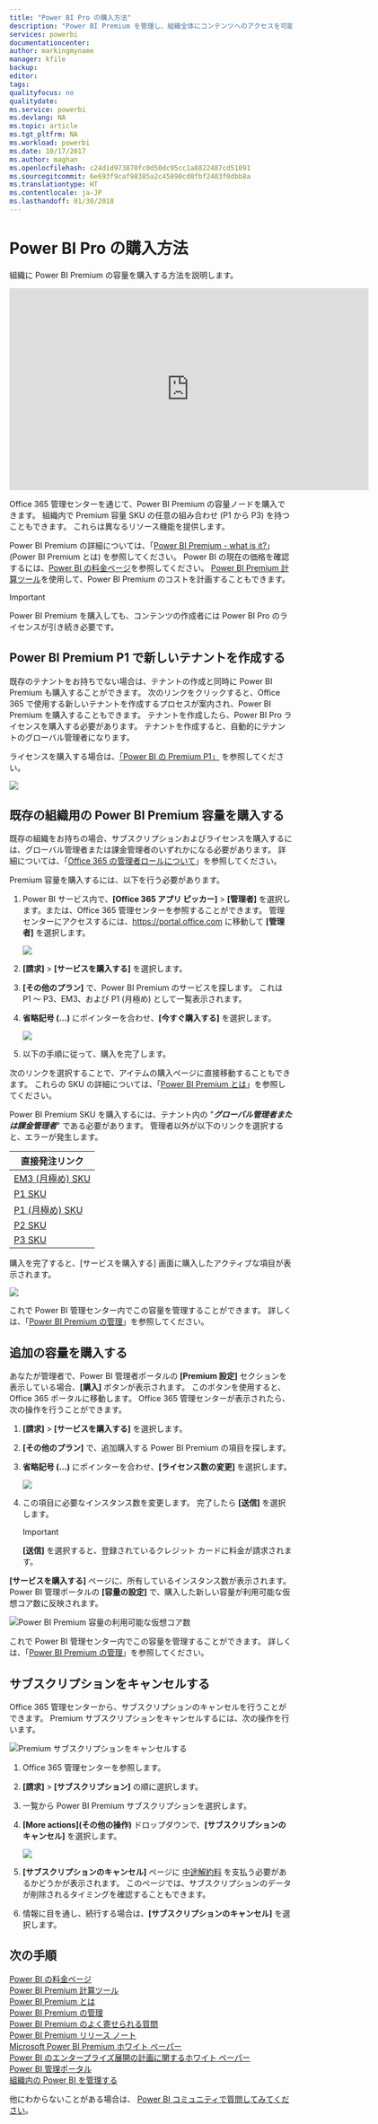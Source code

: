 ```yaml
---
title: "Power BI Pro の購入方法"
description: "Power BI Premium を管理し、組織全体にコンテンツへのアクセスを可能する方法について説明します。"
services: powerbi
documentationcenter: 
author: markingmyname
manager: kfile
backup: 
editor: 
tags: 
qualityfocus: no
qualitydate: 
ms.service: powerbi
ms.devlang: NA
ms.topic: article
ms.tgt_pltfrm: NA
ms.workload: powerbi
ms.date: 10/17/2017
ms.author: maghan
ms.openlocfilehash: c24d1d973870fc0d50dc95cc1a8822487cd51091
ms.sourcegitcommit: 6e693f9caf98385a2c45890cd0fbf2403f0dbb8a
ms.translationtype: HT
ms.contentlocale: ja-JP
ms.lasthandoff: 01/30/2018
---
```

# <a name="how-to-purchase-power-bi-premium"></a>Power BI Pro の購入方法
組織に Power BI Premium の容量を購入する方法を説明します。

<iframe width="640" height="360" src="https://www.youtube.com/embed/NkvYs5Qp4iA?rel=0&amp;showinfo=0" frameborder="0" allowfullscreen></iframe>

Office 365 管理センターを通じて、Power BI Premium の容量ノードを購入できます。 組織内で Premium 容量 SKU の任意の組み合わせ (P1 から P3) を持つこともできます。 これらは異なるリソース機能を提供します。

Power BI Premium の詳細については、「[Power BI Premium - what is it?](service-premium.md)」 (Power BI Premium とは) を参照してください。 Power BI の現在の価格を確認するには、[Power BI の料金ページ](https://powerbi.microsoft.com/pricing/)を参照してください。 [Power BI Premium 計算ツール](https://powerbi.microsoft.com/calculator/)を使用して、Power BI Premium のコストを計画することもできます。

> [!IMPORTANT]
> Power BI Premium を購入しても、コンテンツの作成者には Power BI Pro のライセンスが引き続き必要です。
> 
> 

## <a name="create-a-new-tenant-with-power-bi-premium-p1"></a>Power BI Premium P1 で新しいテナントを作成する
既存のテナントをお持ちでない場合は、テナントの作成と同時に Power BI Premium も購入することができます。 次のリンクをクリックすると、Office 365 で使用する新しいテナントを作成するプロセスが案内され、Power BI Premium を購入することもできます。 テナントを作成したら、Power BI Pro ライセンスを購入する必要があります。 テナントを作成すると、自動的にテナントのグローバル管理者になります。

ライセンスを購入する場合は、[「Power BI の Premium P1」](https://signup.microsoft.com/Signup?OfferId=b3ec5615-cc11-48de-967d-8d79f7cb0af1) を参照してください。

![](media/service-admin-premium-purchase/premium-purchase-with-tenant.png)

## <a name="purchase-a-power-bi-premium-capacity-for-an-existing-organization"></a>既存の組織用の Power BI Premium 容量を購入する
既存の組織をお持ちの場合、サブスクリプションおよびライセンスを購入するには、グローバル管理者または課金管理者のいずれかになる必要があります。 詳細については、「[Office 365 の管理者ロールについて](https://support.office.com/article/About-Office-365-admin-roles-da585eea-f576-4f55-a1e0-87090b6aaa9d)」を参照してください。

Premium 容量を購入するには、以下を行う必要があります。

1. Power BI サービス内で、**[Office 365 アプリ ピッカー]** > **[管理者]** を選択します。または、Office 365 管理センターを参照することができます。 管理センターにアクセスするには、https://portal.office.com に移動して **[管理者]** を選択します。
   
    ![](media/service-admin-premium-purchase/o365-app-picker.png)
2. **[請求]** > **[サービスを購入する]** を選択します。
3. **[その他のプラン]** で、Power BI Premium のサービスを探します。 これは P1 ～ P3、EM3、および P1 (月極め) として一覧表示されます。
4. **省略記号 (...)** にポインターを合わせ、**[今すぐ購入する]** を選択します。
   
    ![](media/service-admin-premium-purchase/premium-purchase.png)
5. 以下の手順に従って、購入を完了します。

次のリンクを選択することで、アイテムの購入ページに直接移動することもできます。 これらの SKU の詳細については、「[Power BI Premium とは](service-premium.md#premiumskus)」を参照してください。

Power BI Premium SKU を購入するには、テナント内の "***グローバル管理者または課金管理者***" である必要があります。 管理者以外が以下のリンクを選択すると、エラーが発生します。

| 直接発注リンク |
| --- |
| [EM3 (月極め) SKU](https://portal.office.com/commerce/completeorder.aspx?OfferId=4004702D-749C-4F74-BF47-3048F1833780&adminportal=1) |
| [P1 SKU](https://portal.office.com/commerce/completeorder.aspx?OfferId=b3ec5615-cc11-48de-967d-8d79f7cb0af1&adminportal=1) |
| [P1 (月極め) SKU](https://portal.office.com/commerce/completeorder.aspx?OfferId=E4C8EDD3-74A1-4D42-A738-C647972FBE81&adminportal=1) |
| [P2 SKU](https://portal.office.com/commerce/completeorder.aspx?OfferId=062F2AA7-B4BC-4B0E-980F-2072102D8605&adminportal=1) |
| [P3 SKU](https://portal.office.com/commerce/completeorder.aspx?OfferId=40c7d673-375c-42a1-84ca-f993a524fed0&adminportal=1) |

購入を完了すると、[サービスを購入する] 画面に購入したアクティブな項目が表示されます。

![](media/service-admin-premium-purchase/premium-purchased.png)

これで Power BI 管理センター内でこの容量を管理することができます。 詳しくは、「[Power BI Premium の管理](service-admin-premium-manage.md)」を参照してください。

## <a name="purchase-more-capacities"></a>追加の容量を購入する
あなたが管理者で、Power BI 管理者ポータルの **[Premium 設定]** セクションを表示している場合、**[購入]** ボタンが表示されます。 このボタンを使用すると、Office 365 ポータルに移動します。 Office 365 管理センターが表示されたら、次の操作を行うことができます。

1. **[請求]** > **[サービスを購入する]** を選択します。
2. **[その他のプラン]** で、追加購入する Power BI Premium の項目を探します。
3. **省略記号 (...)** にポインターを合わせ、**[ライセンス数の変更]** を選択します。
   
    ![](media/service-admin-premium-purchase/premium-purchase-more.png)
4. この項目に必要なインスタンス数を変更します。 完了したら **[送信]** を選択します。
   
   > [!IMPORTANT]
   > **[送信]** を選択すると、登録されているクレジット カードに料金が請求されます。
   > 
   > 

**[サービスを購入する]** ページに、所有しているインスタンス数が表示されます。 Power BI 管理ポータルの **[容量の設定]** で、購入した新しい容量が利用可能な仮想コア数に反映されます。

![Power BI Premium 容量の利用可能な仮想コア数](media/service-admin-premium-purchase/premium-capacities.png)

これで Power BI 管理センター内でこの容量を管理することができます。 詳しくは、「[Power BI Premium の管理](service-admin-premium-manage.md)」を参照してください。

## <a name="cancel-your-subscription"></a>サブスクリプションをキャンセルする
Office 365 管理センターから、サブスクリプションのキャンセルを行うことができます。 Premium サブスクリプションをキャンセルするには、次の操作を行います。

![](media/service-admin-premium-purchase/premium-cancel-subscription.png "Premium サブスクリプションをキャンセルする")

1. Office 365 管理センターを参照します。
2. **[請求]** > **[サブスクリプション]** の順に選択します。
3. 一覧から Power BI Premium サブスクリプションを選択します。
4. **[More actions]\(その他の操作)** ドロップダウンで、**[サブスクリプションのキャンセル]** を選択します。
   
    ![](media/service-admin-premium-purchase/o365-more-actions.png)
5. **[サブスクリプションのキャンセル]** ページに [中途解約料](https://support.office.com/article/early-termination-fees-6487d4de-401a-466f-8bc3-c0beb5cc40d3) を支払う必要があるかどうかが表示されます。 このページでは、サブスクリプションのデータが削除されるタイミングを確認することもできます。
6. 情報に目を通し、続行する場合は、**[サブスクリプションのキャンセル]** を選択します。

## <a name="next-steps"></a>次の手順
[Power BI の料金ページ](https://powerbi.microsoft.com/pricing/)  
[Power BI Premium 計算ツール](https://powerbi.microsoft.com/calculator/)  
[Power BI Premium とは](service-premium.md)  
[Power BI Premium の管理](service-admin-premium-manage.md)  
[Power BI Premium のよく寄せられる質問](service-premium-faq.md)  
[Power BI Premium リリース ノート](service-premium-release-notes.md)  
[Microsoft Power BI Premium ホワイト ペーパー](https://aka.ms/pbipremiumwhitepaper)  
[Power BI のエンタープライズ展開の計画に関するホワイト ペーパー](https://aka.ms/pbienterprisedeploy)  
[Power BI 管理ポータル](service-admin-portal.md)  
[組織内の Power BI を管理する](service-admin-administering-power-bi-in-your-organization.md)  

他にわからないことがある場合は、 [Power BI コミュニティで質問してみてください](http://community.powerbi.com/)。

